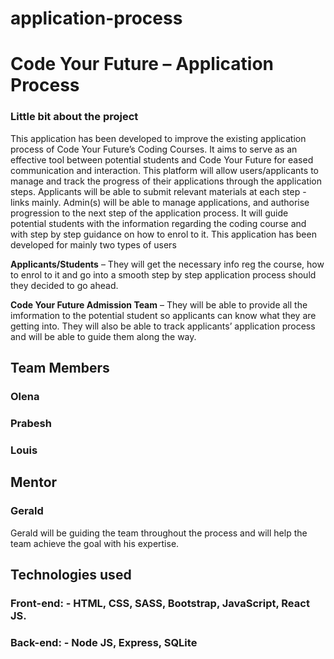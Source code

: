 # application-process
# Code Your Future – Application Process

### Little bit about the project
This application has been developed to improve the existing application process of Code Your Future’s Coding Courses.  It aims to serve as an effective tool between potential students and Code Your Future for eased communication and interaction. This platform will allow users/applicants to manage and track the progress of their applications through the application steps. Applicants will be able to submit relevant materials at each step - links mainly. 
Admin(s) will be able to manage applications, and authorise progression to the next step of the application process. 
 It will guide potential students with the information regarding the coding course and with step by step guidance on how to enrol to it. 
This application has been developed for mainly two types of users

**Applicants/Students** – They will get the necessary info reg the course, how to enrol to it and go into a smooth step by step application process should they decided to go ahead.

**Code Your Future Admission Team** – They will be able to provide all the imformation to the potential student so applicants can know what they are getting into. They will also be able to track applicants’ application process and will be able to guide them along the way.


## Team Members

###  Olena 
### Prabesh
### Louis

## Mentor

### Gerald 
Gerald will be guiding the team throughout the process and will help the team achieve the goal with his expertise.

## Technologies used
### Front-end: - HTML, CSS, SASS, Bootstrap, JavaScript, React JS. 
### Back-end: - Node JS, Express, SQLite
